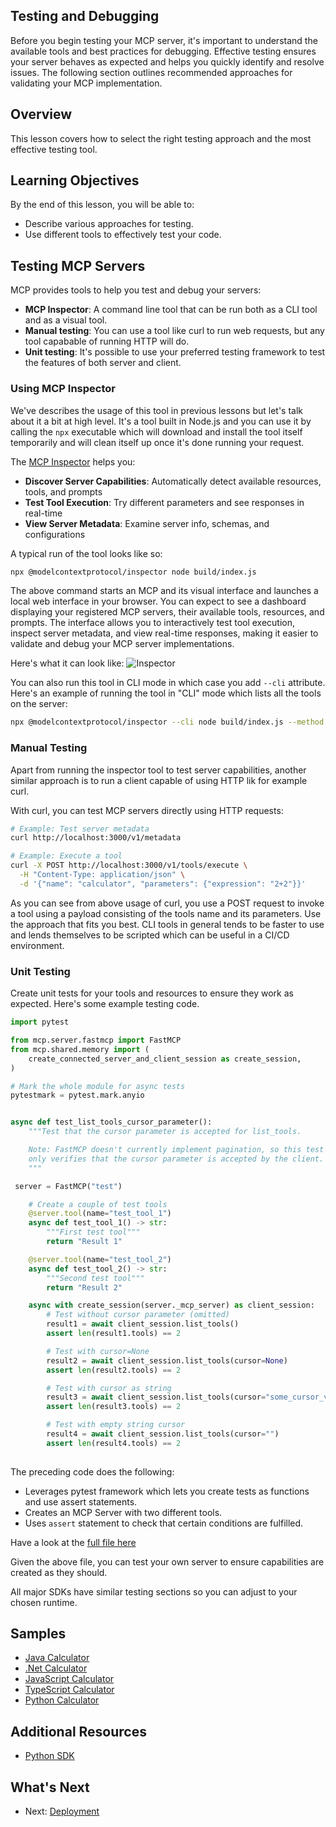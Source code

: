 ## Testing and Debugging

Before you begin testing your MCP server, it's important to understand the available tools and best practices for debugging. Effective testing ensures your server behaves as expected and helps you quickly identify and resolve issues. The following section outlines recommended approaches for validating your MCP implementation.

## Overview

This lesson covers how to select the right testing approach and the most effective testing tool.

## Learning Objectives

By the end of this lesson, you will be able to:

- Describe various approaches for testing.
- Use different tools to effectively test your code.


## Testing MCP Servers

MCP provides tools to help you test and debug your servers:

- **MCP Inspector**: A command line tool that can be run both as a CLI tool and as a visual tool.
- **Manual testing**: You can use a tool like curl to run web requests, but any tool capabable of running HTTP will do.
- **Unit testing**: It's possible to use your preferred testing framework to test the features of both server and client.

### Using MCP Inspector

We've describes the usage of this tool in previous lessons but let's talk about it a bit at high level. It's a tool built in Node.js and you can use it by calling the `npx` executable which will download and install the tool itself temporarily and will clean itself up once it's done running your request.

The [MCP Inspector](https://github.com/modelcontextprotocol/inspector) helps you:

- **Discover Server Capabilities**: Automatically detect available resources, tools, and prompts
- **Test Tool Execution**: Try different parameters and see responses in real-time
- **View Server Metadata**: Examine server info, schemas, and configurations

A typical run of the tool looks like so:

```bash
npx @modelcontextprotocol/inspector node build/index.js
```

The above command starts an MCP and its visual interface and launches a local web interface in your browser. You can expect to see a dashboard displaying your registered MCP servers, their available tools, resources, and prompts. The interface allows you to interactively test tool execution, inspect server metadata, and view real-time responses, making it easier to validate and debug your MCP server implementations.

Here's what it can look like: ![Inspector](/03-GettingStarted/01-first-server/assets/connect.png)

You can also run this tool in CLI mode in which case you add `--cli` attribute. Here's an example of running the tool in "CLI" mode which lists all the tools on the server:

```sh
npx @modelcontextprotocol/inspector --cli node build/index.js --method tools/list
```

### Manual Testing

Apart from running the inspector tool to test server capabilities, another similar approach is to run a client capable of using HTTP lik for example curl.

With curl, you can test MCP servers directly using HTTP requests:

```bash
# Example: Test server metadata
curl http://localhost:3000/v1/metadata

# Example: Execute a tool
curl -X POST http://localhost:3000/v1/tools/execute \
  -H "Content-Type: application/json" \
  -d '{"name": "calculator", "parameters": {"expression": "2+2"}}'
```

As you can see from above usage of curl, you use a POST request  to invoke a tool using a payload consisting of the tools name and its parameters. Use the approach that fits you best. CLI tools in general tends to be faster to use and lends themselves to be scripted which can be useful in a CI/CD environment.

### Unit Testing

Create unit tests for your tools and resources to ensure they work as expected. Here's some example testing code.

```python
import pytest

from mcp.server.fastmcp import FastMCP
from mcp.shared.memory import (
    create_connected_server_and_client_session as create_session,
)

# Mark the whole module for async tests
pytestmark = pytest.mark.anyio


async def test_list_tools_cursor_parameter():
    """Test that the cursor parameter is accepted for list_tools.

    Note: FastMCP doesn't currently implement pagination, so this test
    only verifies that the cursor parameter is accepted by the client.
    """

 server = FastMCP("test")

    # Create a couple of test tools
    @server.tool(name="test_tool_1")
    async def test_tool_1() -> str:
        """First test tool"""
        return "Result 1"

    @server.tool(name="test_tool_2")
    async def test_tool_2() -> str:
        """Second test tool"""
        return "Result 2"

    async with create_session(server._mcp_server) as client_session:
        # Test without cursor parameter (omitted)
        result1 = await client_session.list_tools()
        assert len(result1.tools) == 2

        # Test with cursor=None
        result2 = await client_session.list_tools(cursor=None)
        assert len(result2.tools) == 2

        # Test with cursor as string
        result3 = await client_session.list_tools(cursor="some_cursor_value")
        assert len(result3.tools) == 2

        # Test with empty string cursor
        result4 = await client_session.list_tools(cursor="")
        assert len(result4.tools) == 2
    
```

The preceding code does the following:

- Leverages pytest framework which lets you create tests as functions and use assert statements.
- Creates an MCP Server with two different tools.
- Uses `assert` statement to check that certain conditions are fulfilled.

Have a look at the [full file here](https://github.com/modelcontextprotocol/python-sdk/blob/main/tests/client/test_list_methods_cursor.py)

Given the above file, you can test your own server to ensure capabilities are created as they should.

All major SDKs have similar testing sections so you can adjust to your chosen runtime.

## Samples 

- [Java Calculator](../samples/java/calculator/README.md)
- [.Net Calculator](../samples/csharp/)
- [JavaScript Calculator](../samples/javascript/README.md)
- [TypeScript Calculator](../samples/typescript/README.md)
- [Python Calculator](../samples/python/) 

## Additional Resources

- [Python SDK](https://github.com/modelcontextprotocol/python-sdk)

## What's Next

- Next: [Deployment](../09-deployment/README.md)